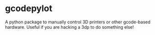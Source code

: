 # gcodepylot
A python package to manually control 3D printers or other gcode-based hardware. Useful if you are hacking a 3dp to do something else!
